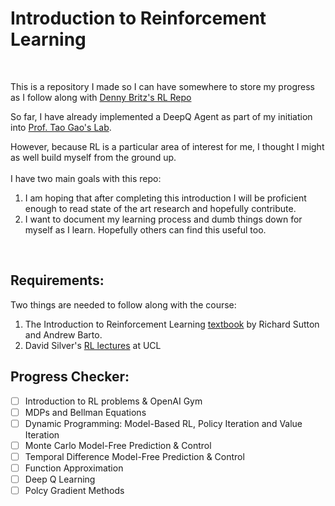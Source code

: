 # Introduction to Reinforcement Learning 
<br/>

This is a repository I made so I can have somewhere to store my progress as I follow along with [Denny Britz's RL Repo](https://github.com/dennybritz/reinforcement-learning)
<br/>

So far, I have already implemented a DeepQ Agent as part of my initiation into [Prof. Tao Gao's Lab](http://www.stat.ucla.edu/~taogao/).

However, because RL is a particular area of interest for me, I thought I might as well build myself from the ground up.
<br/>
<br/>
I have two main goals with this repo:
 1. I am hoping that after completing this introduction I will be proficient enough to read state of the art research and hopefully contribute.
 2. I want to document my learning process and dumb things down for myself as I learn. Hopefully others can find this useful too.
<br/>

## Requirements:
Two things are needed to follow along with the course:
 1. The Introduction to Reinforcement Learning [textbook](https://web.stanford.edu/class/psych209/Readings/SuttonBartoIPRLBook2ndEd.pdf) by Richard Sutton and Andrew Barto.
 2. David Silver's [RL lectures](https://www.youtube.com/watch?v=2pWv7GOvuf0) at UCL

## Progress Checker:
- [ ] Introduction to RL problems & OpenAI Gym
- [ ] MDPs and Bellman Equations
- [ ] Dynamic Programming: Model-Based RL, Policy Iteration and Value Iteration
- [ ] Monte Carlo Model-Free Prediction & Control
- [ ] Temporal Difference Model-Free Prediction & Control
- [ ] Function Approximation
- [ ] Deep Q Learning
- [ ] Polcy Gradient Methods
